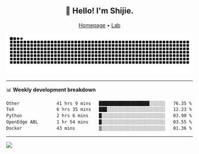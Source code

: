 <h2 align="center">👋 Hello! I'm Shijie.</h2>
<p align="center">
  <a href="https://xu-shi-jie.github.io"> Homepage</a> •
  <a href="https://onodalab.ees.hokudai.ac.jp"> Lab </a>
</p>

![Snake animation](https://github.com/xu-shi-jie/xu-shi-jie/blob/output/github-snake.svg)


-------

📊 **Weekly development breakdown**
<!--START_SECTION:waka-->

```txt
Other              41 hrs 9 mins   ███████████████████░░░░░░   76.35 %
TeX                6 hrs 35 mins   ███░░░░░░░░░░░░░░░░░░░░░░   12.23 %
Python             2 hrs 6 mins    █░░░░░░░░░░░░░░░░░░░░░░░░   03.90 %
OpenEdge ABL       1 hr 54 mins    █░░░░░░░░░░░░░░░░░░░░░░░░   03.55 %
Docker             43 mins         ▒░░░░░░░░░░░░░░░░░░░░░░░░   01.36 %
```

<!--END_SECTION:waka-->

-------
![](https://komarev.com/ghpvc/?username=xu-shi-jie&style=flat-square&color=blue) 
